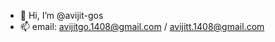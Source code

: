 - 👋 Hi, I’m @avijit-gos
- 📫 email: avijitgo.1408@gmail.com / avijitt.1408@gmail.com

<!---
avijit-gos/avijit-gos is a ✨ special ✨ repository because its `README.md` (this file) appears on your GitHub profile.
You can click the Preview link to take a look at your changes.
--->
